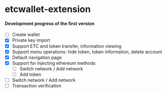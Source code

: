 # etcwallet-extension

#### Development progress of the first version
- [ ] Create wallet
- [x] Private key import
- [x] Support ETC and token transfer, information viewing
- [x] Support menu operations: hide token, token information, delete account
- [x] Default navigation page
- [x] Support for injecting ethereum methods 
    - [ ] Switch network / Add network
    - [ ] Add token
- [ ] Switch network / Add network
- [ ] Transaction verification
